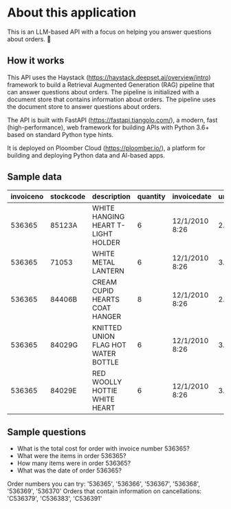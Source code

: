 # About this application

This is an LLM-based API with a focus on helping you answer questions about orders. 🚀

## How it works

This API uses the  Haystack (https://haystack.deepset.ai/overview/intro) framework to build a 
Retrieval Augmented Generation (RAG) pipeline that can answer questions about orders. 
The pipeline is initialized with a document store that contains information about orders.
The pipeline uses the document store to answer questions about orders.

The API is built with FastAPI (https://fastapi.tiangolo.com/), a modern, fast (high-performance),
web framework for building APIs with Python 3.6+ based on standard Python type hints.

It is deployed on  Ploomber Cloud (https://ploomber.io/), a platform for building and deploying
Python data and AI-based apps.

## Sample data

| invoiceno	| stockcode	| description                       | quantity  |invoicedate     |unitprice | customerid| country         |
|-----------|-----------|-----------------------------------|-----------|----------------|-----------|----------|-----------------|
|536365	    |85123A	    |WHITE HANGING HEART T-LIGHT HOLDER	| 6         | 12/1/2010 8:26 | 2.55	     | 17850.0	| United Kingdom  |
|536365	    |71053	    |WHITE METAL LANTERN            	| 6	        | 12/1/2010 8:26 | 3.39      | 17850.0	| United Kingdom  |
|536365	    |84406B	    |CREAM CUPID HEARTS COAT HANGER	    | 8	        | 12/1/2010 8:26 | 2.75	     | 17850.0	| United Kingdom  |
|536365	    |84029G     |KNITTED UNION FLAG HOT WATER BOTTLE| 6	        | 12/1/2010 8:26 | 3.39	     | 17850.0	| United Kingdom  |
|536365	    |84029E	    |RED WOOLLY HOTTIE WHITE HEART      | 6	        | 12/1/2010 8:26 | 3.39	     | 17850.0  | United Kingdom  |

## Sample questions

* What is the total cost for order with invoice number 536365?
* What were the items in order 536365?
* How many items were in order 536365?
* What was the date of order 536365?

Order numbers you can try: '536365', '536366', '536367', '536368', '536369', '536370'
Orders that contain information on cancellations: 'C536379', 'C536383', 'C536391'